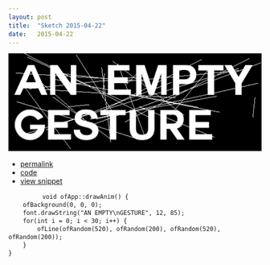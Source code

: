 ```yaml
---
layout: post
title:  "Sketch 2015-04-22"
date:   2015-04-22
---
```

![Daily sketch](/sketches/openFrameworks/2015-04-22.gif)
<div class="code">
	<ul>
		<li><a href="{% post_url 2015-04-22-sketch %}">permalink</a></li>
		<li><a href="https://github.com/dailysketches/dailySketches/tree/master/sketches/2015-04-22">code</a></li>
		<li><a href="#">view snippet</a></li>
	</ul>
	<pre>
		<code class="cpp">void ofApp::drawAnim() {
	ofBackground(0, 0, 0);
	font.drawString("AN EMPTY\nGESTURE", 12, 85);
	for(int i = 0; i &lt; 30; i++) {
		ofLine(ofRandom(520), ofRandom(200), ofRandom(520), ofRandom(200));
	}
}</code>
	</pre>
</div>